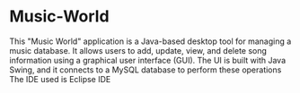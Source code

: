 # Music-World
This "Music World" application is a Java-based desktop tool for managing a music database. It allows users to add, update, view, and delete song information using a graphical user interface (GUI). The UI is built with Java Swing, and it connects to a MySQL database to perform these operations
The IDE used is Eclipse IDE 
